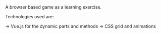 A browser based game as a learning exercise.

Technologies used are:

-> Vue.js for the dynamic parts and methods
-> CSS grid and animations

